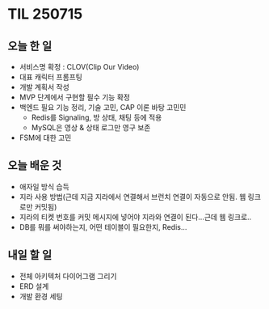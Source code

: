 # TIL 250715

## 오늘 한 일
- 서비스명 확정 : CLOV(Clip Our Video)
- 대표 캐릭터 프롬프팅
- 개발 계획서 작성
- MVP 단계에서 구현할 필수 기능 확정
- 백엔드 필요 기능 정리, 기술 고민, CAP 이론 바탕 고민민
   - Redis를 Signaling, 방 상태, 채팅 등에 적용
   - MySQL은 영상 & 상태 로그만 영구 보존
- FSM에 대한 고민

## 오늘 배운 것
- 애자일 방식 습득
- 지라 사용 방법(근데 지금 지라에서 연결해서 브런치 연결이 자동으로 안됨. 웹 링크로만 커밋됨)
- 지라의 티켓 번호를 커밋 메시지에 넣어야 지라와 연결이 된다...근데 웹 링크로..
- DB를 뭐를 써야하는지, 어떤 테이블이 필요한지, Redis...


## 내일 할 일
- 전체 아키텍처 다이어그램 그리기
- ERD 설계
- 개발 환경 세팅